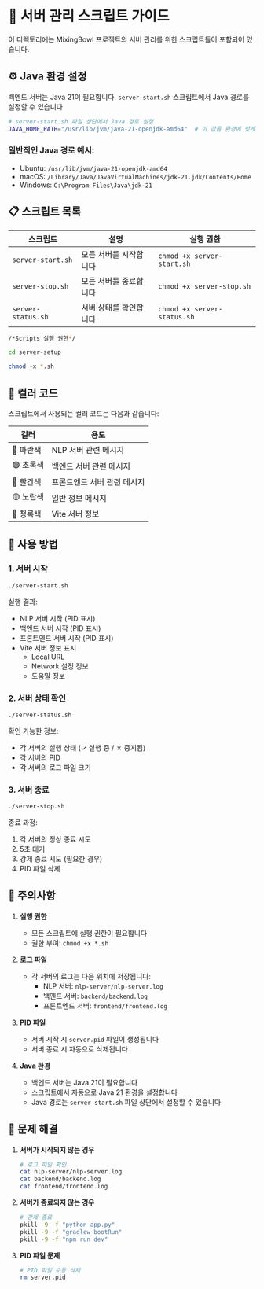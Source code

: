 # 🚀 서버 관리 스크립트 가이드

이 디렉토리에는 MixingBowl 프로젝트의 서버 관리를 위한 스크립트들이 포함되어 있습니다.

## ⚙️ Java 환경 설정

백엔드 서버는 Java 21이 필요합니다. `server-start.sh` 스크립트에서 Java 경로를 설정할 수 있습니다

```bash
# server-start.sh 파일 상단에서 Java 경로 설정
JAVA_HOME_PATH="/usr/lib/jvm/java-21-openjdk-amd64"  # 이 값을 환경에 맞게 수정하세요
```

### 일반적인 Java 경로 예시:
- Ubuntu: `/usr/lib/jvm/java-21-openjdk-amd64`
- macOS: `/Library/Java/JavaVirtualMachines/jdk-21.jdk/Contents/Home`
- Windows: `C:\Program Files\Java\jdk-21`

## 📋 스크립트 목록

| 스크립트 | 설명 | 실행 권한 |
|---------|------|-----------|
| `server-start.sh` | 모든 서버를 시작합니다 | `chmod +x server-start.sh` |
| `server-stop.sh` | 모든 서버를 종료합니다 | `chmod +x server-stop.sh` |
| `server-status.sh` | 서버 상태를 확인합니다 | `chmod +x server-status.sh` |

```bash
/*Scripts 실행 권한*/

cd server-setup

chmod +x *.sh
```

## 🎨 컬러 코드

스크립트에서 사용되는 컬러 코드는 다음과 같습니다:

| 컬러 | 용도 |
|------|------|
| 🔵 파란색 | NLP 서버 관련 메시지 |
| 🟢 초록색 | 백엔드 서버 관련 메시지 |
| 🔴 빨간색 | 프론트엔드 서버 관련 메시지 |
| 🟡 노란색 | 일반 정보 메시지 |
| 🔷 청록색 | Vite 서버 정보 |

## 🚀 사용 방법

### 1. 서버 시작
```bash
./server-start.sh
```

실행 결과:
- NLP 서버 시작 (PID 표시)
- 백엔드 서버 시작 (PID 표시)
- 프론트엔드 서버 시작 (PID 표시)
- Vite 서버 정보 표시
  - Local URL
  - Network 설정 정보
  - 도움말 정보

### 2. 서버 상태 확인
```bash
./server-status.sh
```

확인 가능한 정보:
- 각 서버의 실행 상태 (✓ 실행 중 / ✗ 중지됨)
- 각 서버의 PID
- 각 서버의 로그 파일 크기

### 3. 서버 종료
```bash
./server-stop.sh
```

종료 과정:
1. 각 서버의 정상 종료 시도
2. 5초 대기
3. 강제 종료 시도 (필요한 경우)
4. PID 파일 삭제

## 📝 주의사항

1. **실행 권한**
   - 모든 스크립트에 실행 권한이 필요합니다
   - 권한 부여: `chmod +x *.sh`

2. **로그 파일**
   - 각 서버의 로그는 다음 위치에 저장됩니다:
     - NLP 서버: `nlp-server/nlp-server.log`
     - 백엔드 서버: `backend/backend.log`
     - 프론트엔드 서버: `frontend/frontend.log`

3. **PID 파일**
   - 서버 시작 시 `server.pid` 파일이 생성됩니다
   - 서버 종료 시 자동으로 삭제됩니다

4. **Java 환경**
   - 백엔드 서버는 Java 21이 필요합니다
   - 스크립트에서 자동으로 Java 21 환경을 설정합니다
   - Java 경로는 `server-start.sh` 파일 상단에서 설정할 수 있습니다

## 🔧 문제 해결

1. **서버가 시작되지 않는 경우**
   ```bash
   # 로그 파일 확인
   cat nlp-server/nlp-server.log
   cat backend/backend.log
   cat frontend/frontend.log
   ```

2. **서버가 종료되지 않는 경우**
   ```bash
   # 강제 종료
   pkill -9 -f "python app.py"
   pkill -9 -f "gradlew bootRun"
   pkill -9 -f "npm run dev"
   ```

3. **PID 파일 문제**
   ```bash
   # PID 파일 수동 삭제
   rm server.pid
   ``` 